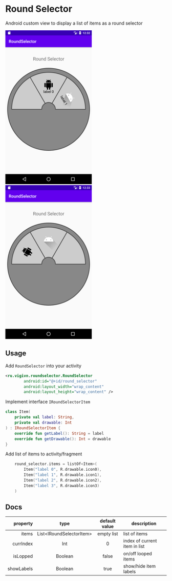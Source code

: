 
# Round Selector
Android custom view to display a list of items as a round selector

<img src="./screenshots/screenshot_0.png" alt="drawing" width="270"/>
<img src="./screenshots/screenshot_1.png" alt="drawing" width="270"/>

## Usage
Add `RoundSelector` into your activity
```xml
<ru.vigivn.roundselector.RoundSelector
        android:id="@+id/round_selector"
        android:layout_width="wrap_content"
        android:layout_height="wrap_content" />
```
Implement interface `IRoundSelectorItem`
```kotlin
class Item(
    private val label: String,
    private val drawable: Int
) : IRoundSelectorItem {
    override fun getLabel(): String = label
    override fun getDrawable(): Int = drawable
}
```
Add list of items to activity/fragment
```kotlin
    round_selector.items = listOf<Item>(
        Item("label 0", R.drawable.icon0),
        Item("label 1", R.drawable.icon1),
        Item("label 2", R.drawable.icon2),
        Item("label 3", R.drawable.icon3)
    )
```

## Docs
property|type|default value|description
-------:|:--:|:-----------:|-----------
items|List\<IRoundSelectorItem\>|empty list| list of items
currIndex|Int|0| index of current item in list
isLopped|Boolean|false| on/off looped items
showLabels|Boolean|true| show/hide item labels